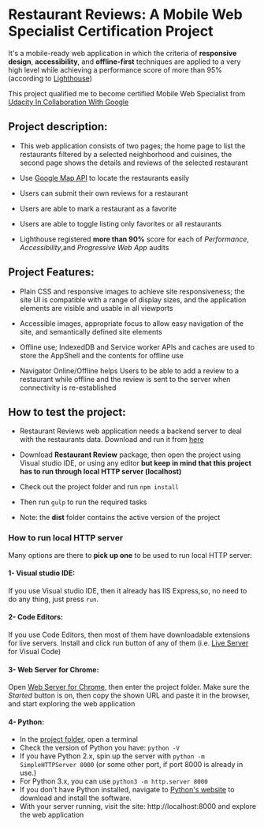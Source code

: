 # Restaurant Reviews: A Mobile Web Specialist Certification Project


It's a mobile-ready web application in which the criteria of **responsive design**, **accessibility**, and **offline-first** techniques are applied to a very high level while achieving a performance score of more than 95% (according to [Lighthouse](https://developers.google.com/web/tools/lighthouse/)) 


This project qualified me to become certified Mobile Web Specialist from [Udacity In Collaboration With Google](https://in.udacity.com/course/mobile-web-specialist-nanodegree--nd024)


## Project description:

- This web application consists of two pages; the home page to list the restaurants filtered by a selected neighborhood and  cuisines, the second page shows the details and reviews of the selected restaurant

- Use [Google Map API](https://developers.google.com/maps/documentation/javascript/get-api-key) to locate the restaurants easily

- Users can submit their own reviews for a restaurant

- Users are able to mark a restaurant as a favorite

- Users are able to toggle listing only favorites or all restaurants 

- Lighthouse registered **more than 90%** score for each of _Performance_, _Accessibility_,and _Progressive Web App_ audits
## Project Features:

- Plain CSS and responsive images to achieve site responsiveness; the site UI is compatible with a range of display sizes, and the application elements are visible and usable in all viewports

- Accessible images,  appropriate focus to allow easy navigation of the site, and semantically defined site elements

- Offline use; IndexedDB and Service worker APIs and caches are used to store the AppShell and the contents for offline use

- Navigator Online/Offline helps Users to be able to add a review to a restaurant while offline and the review is sent to the server when connectivity is re-established

## How to test the project:

- Restaurant Reviews web application needs a backend server to deal with the restaurants data. Download and run it from [here](https://github.com/aelbasioni/mws-restaurant-server)

- Download **Restaurant Review** package, then open the project using Visual studio IDE, or using any editor **but keep in mind that this project has to run through local HTTP server (localhost)**

- Check out the project folder and run `npm install`

- Then run `gulp` to run the required tasks

- Note: the **dist** folder contains the active version of the project 

### How to run local HTTP server

Many options are there to **pick up one** to be used to run local HTTP server:

#### 1- Visual studio IDE:

If you use Visual studio IDE, then it already has IIS Express,so, no need to do any thing, just press `run`.

#### 2- Code Editors:

If you use Code Editors, then most of them have downloadable extensions for live servers. Install and click run button of any of them (i.e. [Live Server](https://marketplace.visualstudio.com/items?itemName=ritwickdey.LiveServer) for Visual Code)

#### 3- Web Server for Chrome:

Open [Web Server for Chrome](https://chrome.google.com/webstore/detail/web-server-for-chrome/ofhbbkphhbklhfoeikjpcbhemlocgigb?hl=en), then enter the project folder. Make sure the _Started_ button is on, then copy the shown URL and paste it in the browser, and start exploring the web application

#### 4- Python:

- In the <u>project folder</u>, open a terminal 
- Check the version of Python you have: `python -V`
- If you have Python 2.x, spin up the server with `python -m SimpleHTTPServer 8000` (or some other port, if port 8000 is already in use.)
- For Python 3.x, you can use `python3 -m http.server 8000`
- If you don't have Python installed, navigate to [Python's website](https://www.python.org/) to download and install the software.
- With your server running, visit the site: http://localhost:8000 and explore the web application
    